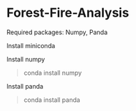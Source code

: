 # Forest-Fire-Analysis
Required packages: Numpy, Panda

Install miniconda

Install numpy
> conda install numpy

Install panda
> conda install panda
